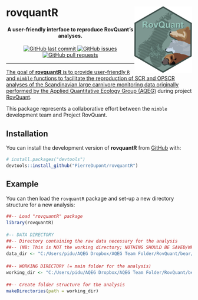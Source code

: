 
<!-- README.md is generated from README.Rmd. Please edit that file -->

# rovquantR <a href="https://www.nmbu.no/en/research/projects/rovquant"><img src="man/figures/RovQuant.png" align="right" height="180" /></a>

<h4 align="center">
A user-friendly interface to reproduce RovQuant’s analyses.
</h4>
<!-- badges: start -->
<p align="center">
<a href="https://github.com/PierreDupont/rovquantR/commits/master">
<img src="https://img.shields.io/github/last-commit/PierreDupont/rovquantR.svg?style=flat-square&logo=github&logoColor=white"
         alt="GitHub last commit">
<a href="https://github.com/PierreDupont/rovquantR/issues">
<img src="https://img.shields.io/github/issues-raw/PierreDupont/rovquantR.svg?style=flat-square&logo=github&logoColor=white"
         alt="GitHub issues">
<a href="https://github.com/PierreDupont/rovquantR/pulls">
<img src="https://img.shields.io/github/issues-pr-raw/PierreDupont/rovquantR.svg?style=flat-square&logo=github&logoColor=white"
         alt="GitHub pull requests">
</p>
<!-- badges: end -->
<!-- <p align="center"> -->
<!--   <a href="#installation">Installation</a> • -->
<!--   <a href="#example">Example</a> • -->
<!--   <a href="#goodrm">Good Readme</a>  -->
<!-- </p> -->

------------------------------------------------------------------------

The goal of **rovquantR** is to provide user-friendly `R` and `nimble`
functions to facilitate the reproduction of SCR and OPSCR analyses of
the Scandinavian large carnivore monitoring data originally performed by
the [Applied Quantitative Ecology Group
(AQEG)](https://www.nmbu.no/en/research/groups/applied-quantitative-ecology-group-aqeg)
during project
[RovQuant](https://www.nmbu.no/forside/en/projects/rovquant).

This package represents a collaborative effort between the `nimble`
development team and Project RovQuant.

## Installation

You can install the development version of **rovquantR** from
[GitHub](https://github.com/) with:

``` r
# install.packages("devtools")
devtools::install_github("PierreDupont/rovquantR")
```

## Example

You can then load the `rovquantR` package and set-up a new directory
structure for a new analysis:

``` r
##-- Load "rovquantR" package
library(rovquantR)

#-- DATA DIRECTORY
##-- Directory containing the raw data necessary for the analysis
##-- (NB: This is NOT the working directory; NOTHING SHOULD BE SAVED/WRITTEN IN THIS DIRECTORY)
data_dir <- "C:/Users/pidu/AQEG Dropbox/AQEG Team Folder/RovQuant/bear/2023/RovQuant_test/Data"

##-- WORKING DIRECTORY (= main folder for the analysis)
working_dir <- "C:/Users/pidu/AQEG Dropbox/AQEG Team Folder/RovQuant/bear/2023/RovQuant_test/test2"

##-- Create folder structure for the analysis
makeDirectories(path = working_dir)
```

<!-- ## Good Readme -->
<!-- What is special about using `README.Rmd` instead of just `README.md`? You can include R chunks like so: -->
<!-- ```{r cars} -->
<!-- summary(cars) -->
<!-- ``` -->
<!-- You'll still need to render `README.Rmd` regularly, to keep `README.md` up-to-date. `devtools::build_readme()` is handy for this. -->
<!-- You can also embed plots, for example: -->
<!-- ```{r pressure, echo = FALSE} -->
<!-- plot(pressure) -->
<!-- ``` -->
<!-- In that case, don't forget to commit and push the resulting figure files, so they display on GitHub and CRAN. -->
